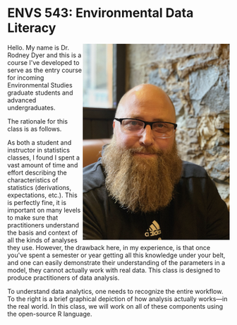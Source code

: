 # ENVS 543: Environmental Data Literacy

<img align="right" src="dyer.png"> Hello.  My name is Dr. Rodney Dyer and this is a course I've developed to serve as the entry course for incoming Environmental Studies graduate students and advanced undergraduates.  

The rationale for this class is as follows.  

As both a student and instructor in statistics classes, I found I spent a vast amount of time and effort describing the characteristics of statistics (derivations, expectations, etc.).  This is perfectly fine, it is important on many levels to make sure that practitioners understand the basis and context of all the kinds of analyses they use.  However, the drawback here, in my experience, is that once you've spent a semester or year getting all this knowledge under your belt, and one can easily demonstrate their understanding of the parameters in a model, they cannot actually work with real data.  This class is designed to produce practitioners of data analysis.

To understand data analytics, one needs to recognize the entire workflow.  To the right is a brief graphical depiction of how analysis actually works—in the real world.  In this class, we will work on all of these components using the open-source R language.
